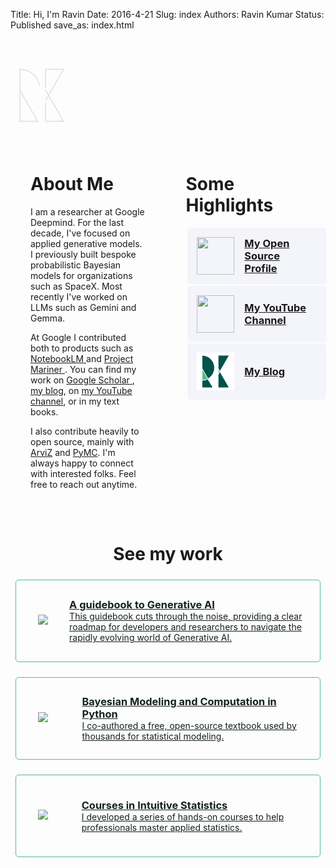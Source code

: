 Title: Hi, I'm Ravin
Date: 2016-4-21 
Slug:  index
Authors: Ravin Kumar
Status: Published
save_as: index.html 

<script type="application/ld+json">
{
  "@context": "https://schema.org",
  "@graph": [
    {
      "@type": "Person",
      "@id": "https://ravinkumar.com/#person",
      "name": "Ravin Kumar",
      "url": "https://ravinkumar.com/",
      "jobTitle": "Researcher",
      "worksFor": {
        "@type": "Organization",
        "name": "Google Deepmind"
      },
      "description": "Ravin Kumar is a researcher at Google Deepmind specializing in applied generative models, including LLMs like Gemini and Gemma. He has a decade of experience building bespoke probabilistic Bayesian models and contributes to open-source projects like ArviZ and PyMC.",
      "sameAs": [
        "https://scholar.google.com/citations?user=Oq99ddEAAAAJ&hl=en",
        "https://github.com/canyon289/",
        "https://www.youtube.com/channel/UCX78cJQ_6JZVUWw8cj-f0uA/live"
        "https://github.com/settings/profile",
        "https://x.com/canyon289",
        "https://scholar.google.com/citations?user=Oq99ddEAAAAJ&hl=en&authuser=2",
        "https://bsky.app/profile/ravink.bsky.social"
      ],
      "knowsAbout": [
        "Generative AI",
        "Large Language Models",
        "Bayesian Modeling",
        "PyMC",
        "ArviZ",
        "Statistical Modeling"
      ],
      "workExample": [
        {
          "@type": "Book",
          "name": "A guidebook to Generative AI",
          "url": "https://ravinkumar.com/GenAiGuidebook/book_intro.html",
          "author": {
            "@id": "https://ravinkumar.com/#person"
          }
        },
        {
          "@type": "Book",
          "name": "Bayesian Modeling and Computation in Python",
          "url": "https://bayesiancomputationbook.com/welcome.html",
           "author": {
            "@id": "https://ravinkumar.com/#person"
          }
        },
        {
          "@type": "Course",
          "name": "Courses in Intuitive Statistics",
          "url": "https://www.intuitivebayes.com/",
          "provider": {
             "@id": "https://ravinkumar.com/#person"
          }
        }
      ],
      "mainEntityOfPage": {
        "@type": "WebPage",
        "@id": "https://ravinkumar.com/"
      },
      "image": {
        "@type": "ImageObject",
        "url": "https://ravinkumar.com/images/about/ProfilePhoto.jpg",
        "height": "480",
        "width": "480"
      }
    },
    {
      "@type": "WebSite",
      "url": "https://ravinkumar.com/",
      "name": "Ravin Kumar",
      "publisher": {
        "@id": "https://ravinkumar.com/#person"
      },
      "logo": {
        "@type": "ImageObject",
        "url": "https://ravinkumar.com/images/logo/logo.png"
      }
    }
  ]
}
</script>

<!-- End MailerLite Universal -->

<style type="text/css">
    /* Headers */
    h1, h2 {
        text-align: center;
    }
    h3 {
        text-align: left
    }
    h1:not(.page-title), h2, h3, h4 {
        margin-top: 2.5rem;
    }
    .action-link h3 {
        margin: auto 1rem;
    }  
    .my-work-text h3,
    .my-work-text p {
        margin: auto 0;
    }

    /* Containers */
    .about-container {
        display: flex;
        flex-direction: row;
    }
    .about-container .about-box {
        flex: 1;
        padding: 2rem;
    }
    #action-links {
        max-width: 100%;
        margin: 10px auto;
        display: flex;
        flex-wrap: wrap;
        flex-direction: column;
        justify-content: center;
    }
    .action-link, .my-work {
        display: flex;
        flex-direction: row;
    }
    @media (max-width: 768px) {
        .about-container {
            flex-direction: column;
        }
    }

    /* Box and colors */
    .action-link {
        width: 100%;
        background-color: #f4f5fb;
        -webkit-transition: all 0.15s ease;
        transition: all 0.15s ease;
    }
    .action-link, .secondary-box {
        border-radius: 5px;
        margin: 1.5%;
        padding: 15px;
    }
    .secondary-box {
        border: solid 1px #56bb92;
        min-height: 100px;
        margin-top: 1.5rem;
    }
    .action-link:hover,
    .my-work:hover {
        box-shadow: 0 0 10px #ccc;
    }
    .my-work-text {
        color: #12221d;
        margin: auto 0;
    }
    
    /* Images */
    .action-link img {
        height: 60px;
        width: 60px;
        margin: auto 0;
    }
    .my-work-img-container {
        width: 80px;
        margin: auto 20px;
    }
    .my-work img {
        margin: auto;
    }
</style>

<svg viewbox="0 0 100 100" style="opacity:12%;max-width:100px;max-height:100px; margin:40px auto;">
    <style type="text/css">
        path {
            fill: none;
            stroke: #12221D;
            stroke-width: 0.1rem;
            stroke-miterlimit: 10;
            stroke-linecap: round;
        }
        #K-triangle-1,
        #K-triangle-2 {
            stroke-dasharray: 1;
            stroke-dashoffset: 1;
            animation: dash 2s linear forwards;
        }
        #R-triangle-circle {
            stroke-dasharray: 1;
            stroke-dashoffset: 1;
            animation: dash 2.4s linear forwards;           }
        @keyframes dash {
            to {
                stroke-dashoffset: 0;
            }
        }
    </style>
    <g id="R">
        <path id="R-triangle-circle" d="M 15 42.1297 L 43.5792 91.6304 L 15 91.6304 L 15 8.3696 A 32.0984 32.0984 0 0 1 15 72.5664 Z" pathLength="1"/>
    </g>
    <g id="K">
        <path id="K-triangle-1" d="M 56.2434 58.1775 L 85 8.3696 L 56.2434 8.3696 Z" pathLength="1"/>
        <path id="K-triangle-2" d="M 56.2434 42.1297 L 85 91.6304 L 56.2434 91.6304 Z" pathLength="1"/>
    </g>
</svg>

<div class="about-container">
<!-- Left -->
    <div class="about-box">
        <h1 style="margin-top:0; text-align: left;">About Me</h1>
        <p>I am a researcher at Google Deepmind. For the last decade, I've focused on applied generative models. I previously built bespoke probabilistic Bayesian models for organizations such as SpaceX. Most recently I've worked on LLMs such as Gemini and Gemma.
        </p>
        <p>At Google I contributed both to products such as <a href="https://notebooklm.google.com"> NotebookLM </a> and <a href="https://deepmind.google/models/project-mariner/"> Project Mariner </a>. You can find my work on <a href="https://scholar.google.com/citations?user=Oq99ddEAAAAJ&hl=en"> Google Scholar </a>, <a href="./blog.html">my blog</a>, on <a href="https://www.youtube.com/channel/UCX78cJQ_6JZVUWw8cj-f0uA/live">my YouTube channel</a>, or in my text books. </p>
        <p>I also contribute heavily to open source, mainly with <a href="https://arviz-devs.github.io/arviz/index.html">ArviZ</a> and <a href="https://docs.pymc.io/">PyMC</a>.
        I'm always happy to connect with interested folks. Feel free to reach out anytime.</p>
    </div>
<!-- Right -->
    <div class="about-box">
        <h1 style="margin-top:0; text-align: left;">Some Highlights</h1>
        <a href="https://github.com/canyon289/"><div class="action-link"><img src="./images/about/github.png" /><h3>My Open Source Profile</h3></div></a>
        <a href="https://www.youtube.com/channel/UCX78cJQ_6JZVUWw8cj-f0uA/live"><div class="action-link"><img src="./images/about/youtube.png" /><h3>My YouTube Channel</h3></div></a>
        <a href="./blog.html"><div class="action-link"><img src="./images/logo/logo.png" /><h3>My Blog</h3></div></a>
        <!-- Mailerlite Form -->
        <!-- <div class="secondary-box" style="width: 100%;"> 
            <h3 style="margin-top:0;">Join my mailing list for updates</h3>
            <p>Get the latest updates on my blog posts, new YouTube series, upcoming talks, ongoing collaborations, and thoughtful discussions. You can unsubscribe at anytime.</p> -->
        <!-- <div class="ml-embedded" data-form="j1X8Q9"></div> -->
        </div>
    </div>
</div>

# See my work
<div><a href="https://ravinkumar.com/GenAiGuidebook/book_intro.html"><div class="secondary-box my-work">
    <div class="my-work-img-container"><img src="./images/about/GenaIGuidebook.png"/></div>
    <div class="my-work-text">
        <h3>A guidebook to Generative AI</h3>
        <p>This guidebook cuts through the noise, providing a clear roadmap for developers and researchers to navigate the rapidly evolving world of Generative AI.</p>
    </div>
</div></a></div>

<div><a href="https://bayesiancomputationbook.com/welcome.html"><div class="secondary-box my-work">
    <div class="my-work-img-container"><img src="./images/about/book.jpeg" /></div>
    <div class="my-work-text">
        <h3>Bayesian Modeling and Computation in Python</h3>
        <p>I co-authored a free, open-source textbook used by thousands for statistical modeling.</p>
    </div>
</div></a></div>

<div><a href="https://www.intuitivebayes.com/"><div class="secondary-box my-work">
    <div class="my-work-img-container"><img src="./images/about/course.png" /></div>
    <div class="my-work-text">
        <h3>Courses in Intuitive Statistics</h3>
        <p>I developed a series of hands-on courses to help professionals master applied statistics.</p>
    </div>
</div></a></div>


<!-- # Other Resources

<br>

* [Talk] [SciPy 2019: Intro to Bayesian Model Evaluation and Visualization](https://www.youtube.com/watch?v=bmWMdVQlzIA&E) ([Code](https://github.com/canyon289/bayesian-model-evaluation))

* [Talk] [PyDataLA 2018: PyTest for Data Scientists](https://www.youtube.com/watch?v=dY1nNtDTruE) ([Code](https://github.com/canyon289/PyTestforDataSciencePyDataLA))

* [Talk] [Code Camp 2017: Introduction to PyTest](https://docs.google.com/presentation/d/11A742qhUaQdtwL3IaXQGzT3lB9PfRTXOIN4SpgSbwxo/edit#slide=id.p) ([Code](https://github.com/canyon289/CodeCampPytest)) -->

